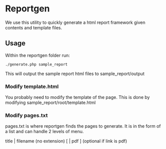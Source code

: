 Reportgen
=========

We use this utility to quickly generate a html report framework
given contents and template files.

Usage
-----

Within the reportgen folder run:

    ./generate.php sample_report

This will output the sample report html files to sample_report/output

### Modify template.html

You probably need to modify the template of the page. This is done
by modifying sample_report/root/template.html

### Modify pages.txt

pages.txt is where reportgen finds the pages to generate. It is in the
form of a list and can handle 2 levels of menu.

title | filename (no extension) \[ | pdf \] (optional if link is pdf)
